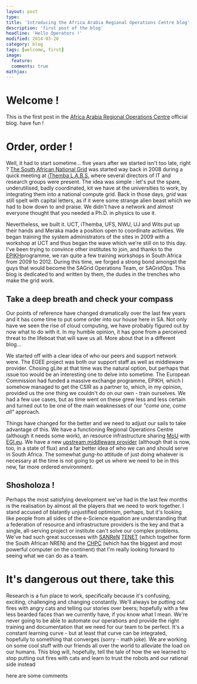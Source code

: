 ```yaml
---
layout: post
type:
title: 'Introducing the Africa Arabia Regional Operations Centre blog'
description: 'first post of the blog'
headline: 'Hello Operators !'
modified: 2014-03-20
category: blog
tags: [welcome, first]
image:
  feature:
  comments: true
mathjax:
---
```


# Welcome !

This is the first post in the [Africa Arabia Regional Operations Centre](https://roc.africa-grid.org) official blog. have fun !

# Order, order !

Well, it had to start sometime... five years after we started isn't too late, right ? [The South African National Grid](https://www.sagrid.ac.za/) was started way back in 2008 during a quick meeting at [iThemba L.A.B.S.](http://www.tlabs.ac.za/) where several directors of IT and research groups were present. The idea was simple : let's put the spare, underutilised, badly coordinated, kit we have at the universities to work, by integrating them into a national compute grid. Back in those days, *grid* was still spelt with capital letters, as if it were some strange alien beast which we had to bow down to and praise. We didn't have a network and almost everyone thought that you needed a Ph.D. in physics to use it.

Nevertheless, we built it. UCT, iThemba, UFS, NWU, UJ and Wits put up their hands and Meraka made a position open to coordinate activities. We began training the system administrators of the sites in 2009 with a workshop at UCT and thus began the wave which we're still on to this day. I've been trying to convince other institutes to join, and thanks to the [EPIKH](https://www.epikh.eu/)programme, we ran quite a few training workshops in South Africa from 2009 to 2012. During this time, we forged a strong bond amongst the guys that would become the SAGrid Operations Team, or SAGridOps. This blog is dedicated to and written by them, the dudes in the trenches who make the grid work.

## Take a deep breath and check your compass

Our points of reference have changed dramatically over the last few years and it has come time to put some order into our house here in SA. Not only have we seen the rise of cloud computing, we have probably figured out by now what to do with it. In my humble opinion, it has gone from a perceived threat to the lifeboat that will save us all. More about that in a different blog...

We started off with a clear idea of who our peers and support network were. The EGEE project was both our support staff as well as middleware provider. Chosing gLite at that time was the natural option, but perhaps that issue too would be an interesting one to delve into sometime. The European Commission had funded a massive exchange programme, EPIKH, which I somehow managed to get the CSIR as a partner to, which, in my opinion, provided us the one thing we couldn't do on our own - train ourselves. We had a few use cases, but as time went on these grew less and less certain and turned out to be one of the main weaknesses of our *"come one, come all"* approach.

Things have changed for the better and we need to adjust our sails to take advantage of this. We have a functioning Regional Operations Centre (although it needs some work), an resource infrastructure sharing [MoU](https://www.egi.eu/news-and-media/newsfeed/news_2013_0044.html) with [EGI.eu](http://www.egi.eu/). We have a new [upstream middleware provider](http://eu-emi.eu/) (although that is now, too, in a state of flux) and a far better idea of who we can and should serve in South Africa. The somewhat *gung-ho* attitude of just doing whatever is necessary at the time is not going to get us where we need to be in this new, far more ordered environment.

## Shosholoza !

Perhaps the most satisfying development we've had in the last few months is the realisation by almost all the players that we need to work together. I stand accused of blatantly unjustified optimism, perhaps, but it's looking like people from all sides of the e-Science equation are understanding that a federation of resource and infrastructure providers is the key and that a single, all-serving project or institute can't solve our complex problems. We've had such great successes with [SANReN](https://www.sanren.ac.za/) [TENET](https://www.tenet.ac.za/) (which together form the South African NREN) and the [CHPC](https://www.chpc.ac.za/) (which has the biggest and most powerful computer on the continent) that I'm really looking forward to seeing what we can do as a team.

# It's dangerous out there, take this

Research is a fun place to work, specifically because it's confusing, exciting, challenging and changing constantly. We'll always be putting out fires with angry cats and telling our stories over beers; hopefully with a few less bearded faces than we currently have, if you know what I mean. We're never going to be able to automate our operations and provide the right training and documentation that we need for our team to be perfect. It's a constant learning curve - but at least that curve can be integrated, hopefully to something that converges (sorry - math joke). We are working on some cool stuff with our friends all over the world to alleviate the load on our humans. This blog will, hopefully, tell the tale of how the we learned to stop putting out fires with cats and learn to trust the robots and our rational side instead

<div id="discourse-comments">here are some comments</div>

<script type="text/javascript">
  var discourseUrl = "http://discourse.sci-gaia.eu",
      discourseEmbedUrl = '{{ site.url}}/{{ page.url }}';

  (function() {
    var d = document.createElement('script'); d.type = 'text/javascript'; d.async = true;
      d.src = discourseUrl + 'javascripts/embed.js';
    (document.getElementsByTagName('head')[0] || document.getElementsByTagName('body')[0]).appendChild(d);
  })();
</script>
